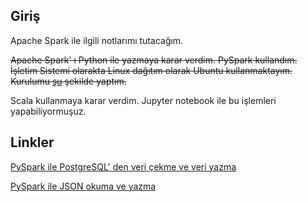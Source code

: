 ## Giriş

Apache Spark ile ilgili notlarımı tutacağım.

~~Apache Spark' ı Python ile yazmaya karar verdim. PySpark kullandım. İşletim Sistemi olarakta Linux dağıtım olarak Ubuntu kullanmaktayım. Kurulumu [şu](./kurulum.md) şekilde yaptım.~~


Scala kullanmaya karar verdim. Jupyter notebook ile bu işlemleri yapabiliyormuşuz.

## Linkler

[PySpark ile PostgreSQL' den veri çekme ve veri yazma](jupyter-notebooks/pySparkPostgreSQL.ipynb)

[PySpark ile JSON okuma ve yazma](jupyter-notebooks/pySparkJSON.ipynb)